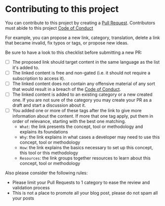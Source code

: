 # Contributing to this project

You can contribute to this project by creating a [Pull Request](https://github.com/Ldoppea/first-steps-dev/pulls). Contributors must abide to this project [Code of Conduct](CODE_OF_CONDUCT.md)

For example, you can propose a new link, category, translation, delete a link that became invalid, fix typos or tags, or propose new ideas.

Be sure to have a look to this checklist before submitting a new PR:

- [ ] The proposed link should target content in the same language as the list it's added to.
- [ ] The linked content is free and non-gated (i.e. it should not require a subscription to access it).
- [ ] The linked content does not contain any offensive material of any sort that would result in a breach of the [Code of Conduct](CODE_OF_CONDUCT.md).
- [ ] The linked content is added to an existing category or a new created one. If you are not sure of the category you may create your PR as a draft and start a discussion about it.
- [ ] You added one or more of these tags after the link to give more information about the content. If more that one tag apply, put them in order of relevance, starting with the best one matching.
   * `What`: the link presents the concept, tool or methodology and explains its foundations
   * `Why`: the link explains in what cases a developer may need to use this concept, tool or methodology
   * `How`: the link explains the basics necessary to set up this concept, this tool or this methodology
   * `Resources`: the link groups together resources to learn about this concept, tool or methodology

Also please consider the following rules:

- Please limit your Pull Requests to 1 category to ease the review and validation process
- This is not a place to promote all your blog post, please do not spam all your posts